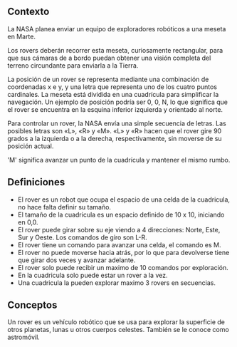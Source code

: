 ## Contexto
La NASA planea enviar un equipo de exploradores robóticos a una meseta en Marte.

Los rovers deberán recorrer esta meseta, curiosamente rectangular, para que sus cámaras de a bordo puedan obtener una visión completa del terreno circundante para enviarla a la Tierra.

La posición de un rover se representa mediante una combinación de coordenadas x e y, y una letra que representa uno de los cuatro puntos cardinales. La meseta está dividida en una cuadrícula para simplificar la navegación. Un ejemplo de posición podría ser 0, 0, N, lo que significa que el rover se encuentra en la esquina inferior izquierda y orientado al norte.

Para controlar un rover, la NASA envía una simple secuencia de letras. Las posibles letras son «L», «R» y «M». «L» y «R» hacen que el rover gire 90 grados a la izquierda o a la derecha, respectivamente, sin moverse de su posición actual.

'M' significa avanzar un punto de la cuadrícula y mantener el mismo rumbo.


## Definiciones
* El rover es un robot que ocupa el espacio de una celda de la cuadricula, no hace falta definir su tamaño.
* El tamaño de la cuadricula es un espacio definido de 10 x 10, iniciando en 0,0. 
* El rover puede girar sobre su eje viendo a 4 direcciones: Norte, Este, Sur y Oeste. Los comandos de giro son L-R. 
* El rover tiene un comando para avanzar una celda, el comando es M.
* El rover no puede moverse hacia atrás, por lo que para devolverse tiene que girar dos veces y avanzar adelante.
* El rover solo puede recibir un maximo de 10 comandos por exploración. 
* En la cuadricula solo puede estar un rover a la vez. 
* Una cuadricula la pueden explorar maximo 3 rovers en secuencias.

## Conceptos
Un rover es un vehículo robótico que se usa para explorar la superficie de otros planetas, lunas u otros cuerpos celestes. También se le conoce como astromóvil. 